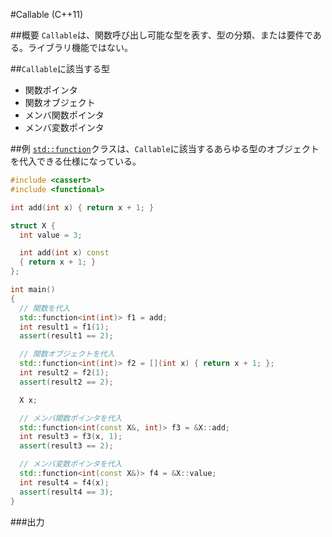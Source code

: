 #Callable (C++11)

##概要
`Callable`は、関数呼び出し可能な型を表す、型の分類、または要件である。ライブラリ機能ではない。


##`Callable`に該当する型

- 関数ポインタ
- 関数オブジェクト
- メンバ関数ポインタ
- メンバ変数ポインタ


##例
[`std::function`](./function.md)クラスは、`Callable`に該当するあらゆる型のオブジェクトを代入できる仕様になっている。

```cpp
#include <cassert>
#include <functional>

int add(int x) { return x + 1; }

struct X {
  int value = 3;

  int add(int x) const
  { return x + 1; }
};

int main()
{
  // 関数を代入
  std::function<int(int)> f1 = add;
  int result1 = f1(1);
  assert(result1 == 2);

  // 関数オブジェクトを代入
  std::function<int(int)> f2 = [](int x) { return x + 1; };
  int result2 = f2(1);
  assert(result2 == 2);

  X x;

  // メンバ関数ポインタを代入
  std::function<int(const X&, int)> f3 = &X::add;
  int result3 = f3(x, 1);
  assert(result3 == 2);

  // メンバ変数ポインタを代入
  std::function<int(const X&)> f4 = &X::value;
  int result4 = f4(x);
  assert(result4 == 3);
}
```

###出力
```
```

